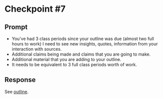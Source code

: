 # Checkpoint #7

## Prompt

- You've had 3 class periods since your outline was due (almost two full hours to work) I need to see new insights, quotes, information from your interaction with sources.
- Additional claims being made and claims that you are going to make.
- Additional material that you are adding to your outline.
- It needs to be equivalent to 3 full class periods worth of work.

## Response

See [outline](./outline.md).